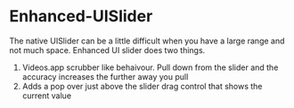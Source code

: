 # Enhanced-UISlider

The native UISlider can be a little difficult when you have a large range and not much space. Enhanced UI slider does two things.

1. Videos.app scrubber like behaivour. Pull down from the slider and the accuracy increases the further away you pull
2. Adds a pop over just above the slider drag control that shows the current value
